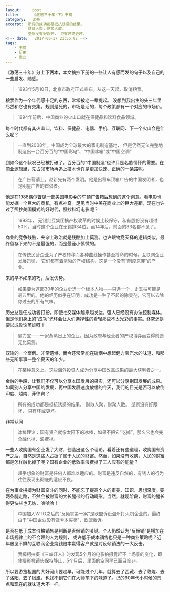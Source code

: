 ```yaml
---
layout:     post
title:      《激荡三十年·下》书摘
category:   读书
excerpt:  所有的成功都是抵抗诱惑的结果。
          财散人聚，财聚人散。
          垄断没有好跟坏， 只有坏或更坏。
<!-- date:   2017-05-17 21:55:02 -->
tags:
    - 书摘
    - 历史
    - 商业
---
```


《激荡三十年》分上下两本，本文摘抄下册的一些让人有感而发的句子以及自己的一些启发、随感。


 > 1993年5月10日，北京市政府正式宣布，从这一天起，取消粮票。

粮票作为一个年代感十足的东西，常常被老一辈提起。 没想到我出生的头三年里尽然和它也有交集。规则是死的，市场是活的，每个政策都有一个对应的市场价。

> 1994年前后，中国商业的火山口就在保健品和饮料食品领域。

每个时代都有其火山口，饮料、保健品、电器、手机、互联网、下一个火山会是什么呢？

> 一直到2008年，中国成为全球最大的家电制造基地， 但是仍然无法完整地制造出一台百分百的“中国彩电”、“中国冰箱”或“中国空调”

到如今这个状况已经被打破了。百分百的“中国制造”也许只是名族情怀的需要。在商业逻辑里，先占领市场再追上技术也许是更加快速、正确的一条路呢。

>在广告营销上，赵新先有两个发明。他是出租车顶箱广告的中国发明者，也是明星广告的首倡者。

他是在1988偶尔瞥见一部美国电影�的车顶广告箱后想到的这个创意。看电影也能发掘一个巨大的商机，有点神奇。足见当时中美在商业上的巨大差距，现在也许过了照抄美国模式的好时代，照抄科幻电影呢？

>1993年， 无锡红豆集团搞产权改革的时候比较保守，私有股份没有超过50%。当时这个企业在无锡排34位，而14年后，前面的33名都不见了。

商业的竞争残酷，夹杂上政治就是残酷加上莫测。也许跟物竞天择的逻辑类似，最终留存下来的不是最强的，而是最谨小慎微的。

>在传统民营企业为了产权转移而各种曲线操作甚至搏命的时候，互联网企业发展迅猛， 它们都有着清晰的产权结构，这是一个没有“制度原罪”的产业。

来的早不如来的巧，后发优势。

>如果要为这部30年的企业史选一个标本人物——只选一个，史玉柱可能是最典型的。他的经历似乎在证明：成功是一种了不起的除臭剂，它可以去除你过去的所有气味。

历史总是任成功者打扮。即使社交媒体越来越发达，强人已经没有办法控制媒体。但是他们身上的“成功”光环会让人们选择性的看轻那些不太光彩的事实。终究还是要以成败论英雄呀！

>健力宝——一家蒸蒸日上的企业，因为政府与经营者的产权博弈而变得前途无比莫测。

双输的一个案例。非常遗憾，而今还常常能在硝烟中想起健力宝汽水的味道，和那些无所事事一整个夏天的年少。

>在某种意义上，这些海外投资人成为分享中国改革成果的最大获利者之一。

金融的手段，让我们不仅可以分享本国发展的果实，还可以分享别国发展的成果。如同别人分享中国的发展，再中国发展速度放缓的今天，我们的目光是否可以放倒印度、越南、菲律宾？

>所有的成功都是抵抗诱惑的结果。
财散人聚，财聚人散。
垄断没有好跟坏， 只有坏或更坏。

非常认同

>冰棒理论：国有资产就像太阳下的冰棒，如果不把它“吃掉”，那么它也会完全融化掉、浪费掉。

一些人收购国有企业发了大财，创造出这么个理论。看着还有些道理，收购国有资产之后，自然是这些人占据了属于人民的财富。然而，如果没有收购，人民的财富都是怎样融化掉了呢？国有企业的低效率浪费掉了工人应有的能量？

>超乎想象的财富是任何人都难以适应的。财富是违反自然的，有钱人的行为往往表现出彻底的适应不良。

在为事业拼搏为财富奋斗的同时，不能忘了提高个人的审美、知识、思想深度。要两条腿走路，不然会被财富的大长腿带的行动畸形。当然，就现阶段，财富的腿长得更快些也无妨，哈哈哈！

>中国加入WTO之后的“反倾销第一案”是欧盟诉讼温州打火机企业的。最终由于“中国企业没有做亏本买卖”，欧盟撤诉。

是否在低于成本价格销售是判断是否倾销的关键。个人仍然认为“反倾销”是横加在市场规律上的不合理的人为规则， 或许低于成本销售也只是一种商业策略呢？近年屡见不鲜的互联网企业烧钱赔本赢得客户就是对反倾销法的一大反击。

>贾樟柯拍摄《三峡好人》时发现5个月的电影拍摄竟赶不上场景的变化，即使摄影机镜头保持静止，5个月后，里面的空间早已面目全非。

所以要游览祖国的大好河山要趁早，可能过个几年，就算去了西藏、去了敦煌、去了洛阳、去了凤凰，也找不到它们在大师笔下的味道了。记的90年代小时候的景点和现在的就味道大不一样。
